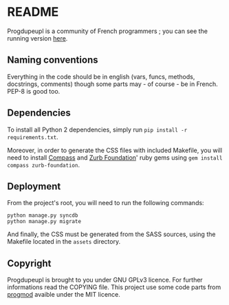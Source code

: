 # README

Progdupeupl is a community of French programmers ; you can see the running
version [here](http://progdupeu.pl/).

## Naming conventions

Everything in the code should be in english (vars, funcs, methods, docstrings,
comments) though some parts may - of course - be in French. PEP-8 is good too.

## Dependencies

To install all Python 2 dependencies, simply run
`pip install -r requirements.txt`.

Moreover, in order to generate the
CSS files with included Makefile, you will need to install
[Compass](http://compass-style.org) and [Zurb Foundation](http://foundation.zurb.com/)' ruby gems
using `gem install compass zurb-foundation`.

## Deployment

From the project's root, you will need to run the following commands:

    python manage.py syncdb
    python manage.py migrate

And finally, the CSS must be generated from the SASS sources, using the Makefile located in the `assets` directory.

## Copyright

Progdupeupl is brought to you under GNU GPLv3 licence. For further informations
read the COPYING file. This project use some code parts from
[progmod](http://progmod.org) avaible under the MIT licence.
